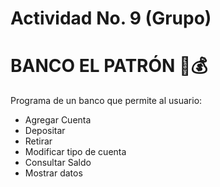 # Actividad No. 9 (Grupo)
# BANCO EL PATRÓN 🏦💰
Programa de un banco que permite al usuario:
- Agregar Cuenta
- Depositar
- Retirar
- Modificar tipo de cuenta
- Consultar Saldo
- Mostrar datos
